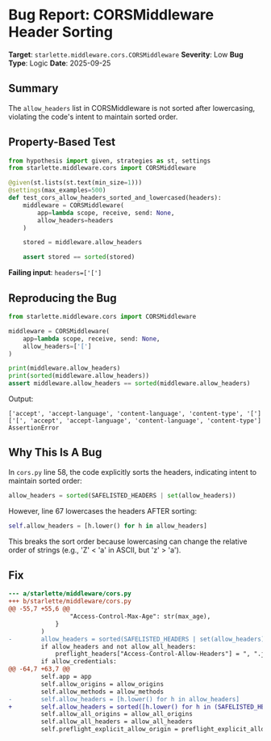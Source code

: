 # Bug Report: CORSMiddleware Header Sorting

**Target**: `starlette.middleware.cors.CORSMiddleware`
**Severity**: Low
**Bug Type**: Logic
**Date**: 2025-09-25

## Summary

The `allow_headers` list in CORSMiddleware is not sorted after lowercasing, violating the code's intent to maintain sorted order.

## Property-Based Test

```python
from hypothesis import given, strategies as st, settings
from starlette.middleware.cors import CORSMiddleware

@given(st.lists(st.text(min_size=1)))
@settings(max_examples=500)
def test_cors_allow_headers_sorted_and_lowercased(headers):
    middleware = CORSMiddleware(
        app=lambda scope, receive, send: None,
        allow_headers=headers
    )

    stored = middleware.allow_headers

    assert stored == sorted(stored)
```

**Failing input**: `headers=['[']`

## Reproducing the Bug

```python
from starlette.middleware.cors import CORSMiddleware

middleware = CORSMiddleware(
    app=lambda scope, receive, send: None,
    allow_headers=['[']
)

print(middleware.allow_headers)
print(sorted(middleware.allow_headers))
assert middleware.allow_headers == sorted(middleware.allow_headers)
```

Output:
```
['accept', 'accept-language', 'content-language', 'content-type', '[']
['[', 'accept', 'accept-language', 'content-language', 'content-type']
AssertionError
```

## Why This Is A Bug

In `cors.py` line 58, the code explicitly sorts the headers, indicating intent to maintain sorted order:
```python
allow_headers = sorted(SAFELISTED_HEADERS | set(allow_headers))
```

However, line 67 lowercases the headers AFTER sorting:
```python
self.allow_headers = [h.lower() for h in allow_headers]
```

This breaks the sort order because lowercasing can change the relative order of strings (e.g., 'Z' < 'a' in ASCII, but 'z' > 'a').

## Fix

```diff
--- a/starlette/middleware/cors.py
+++ b/starlette/middleware/cors.py
@@ -55,7 +55,6 @@
                 "Access-Control-Max-Age": str(max_age),
             }
         )
-        allow_headers = sorted(SAFELISTED_HEADERS | set(allow_headers))
         if allow_headers and not allow_all_headers:
             preflight_headers["Access-Control-Allow-Headers"] = ", ".join(allow_headers)
         if allow_credentials:
@@ -64,7 +63,7 @@
         self.app = app
         self.allow_origins = allow_origins
         self.allow_methods = allow_methods
-        self.allow_headers = [h.lower() for h in allow_headers]
+        self.allow_headers = sorted([h.lower() for h in (SAFELISTED_HEADERS | set(allow_headers))])
         self.allow_all_origins = allow_all_origins
         self.allow_all_headers = allow_all_headers
         self.preflight_explicit_allow_origin = preflight_explicit_allow_origin
```